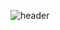 ![header](https://capsule-render.vercel.app/api?type=slice&color=auto&height=300&section=header&text=Hello%20World&fontSize=90)
